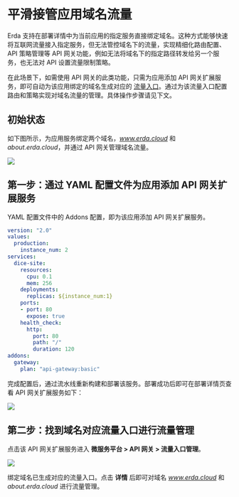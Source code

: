 # 平滑接管应用域名流量

Erda 支持在部署详情中为当前应用的指定服务直接绑定域名。这种方式能够快速将互联网流量接入指定服务，但无法管控域名下的流量，实现精细化路由配置、API 策略管理等 API 网关功能，例如无法将域名下的指定路径转发给另一个服务，也无法对 API 设置流量限制策略。

在此场景下，如需使用 API 网关的此类功能，只需为应用添加 API 网关扩展服务，即可自动为该应用绑定的域名生成对应的 [流量入口](../../concepts/apigw/core.md#流量入口-endpoint)。通过为该流量入口配置路由和策略实现对域名流量的管理。具体操作步骤请见下文。

## 初始状态

如下图所示，为应用服务绑定两个域名，*www.erda.cloud* 和 *about.erda.cloud*，并通过 API 网关管理域名流量。

![](http://terminus-paas.oss-cn-hangzhou.aliyuncs.com/paas-doc/2021/10/20/8914df26-aeb7-4999-95c7-0808e658be81.png)

## 第一步：通过 YAML 配置文件为应用添加 API 网关扩展服务

YAML 配置文件中的 Addons 配置，即为该应用添加 API 网关扩展服务。

```yaml
version: "2.0"
values:
  production:
    instance_num: 2
services:
  dice-site:
    resources:
      cpu: 0.1
      mem: 256
    deployments:
      replicas: ${instance_num:1}
    ports:
    - port: 80
      expose: true
    health_check:
      http:
        port: 80
        path: "/"
        duration: 120
addons:
  gateway:
    plan: "api-gateway:basic"
```

完成配置后，通过流水线重新构建和部署该服务。部署成功后即可在部署详情页查看 API 网关扩展服务如下：

![](http://terminus-paas.oss-cn-hangzhou.aliyuncs.com/paas-doc/2021/10/20/cea2eb01-4773-4287-b5f3-14a144898578.png)

## 第二步：找到域名对应流量入口进行流量管理

点击该 API 网关扩展服务进入 **微服务平台 > API 网关 > 流量入口管理**。

![](http://terminus-paas.oss-cn-hangzhou.aliyuncs.com/paas-doc/2021/10/20/af7399cd-9dd8-485f-92a7-8518ee597dcd.png)

绑定域名已生成对应的流量入口。点击 **详情** 后即可对域名 *www.erda.cloud* 和 *about.erda.cloud* 进行流量管理。


